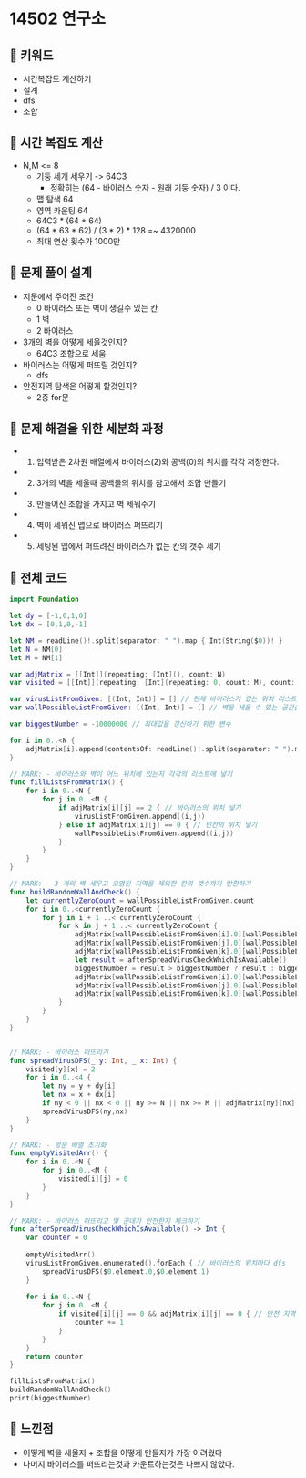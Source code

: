 # 14502 연구소

## 🍎 키워드
- 시간복잡도 계산하기
- 설계
- dfs
- 조합

## 🍎 시간 복잡도 계산
- N,M <= 8
    - 기둥 세개 세우기 -> 64C3
        - 정확히는 (64 - 바이러스 숫자 - 원래 기둥 숫자) / 3 이다.
    - 맵 탐색 64
    - 영역 카운팅 64
    - 64C3 * (64 + 64)
    - (64 * 63 * 62) / (3 * 2) * 128 =~ 4320000
    - 최대 연산 횟수가 1000만

## 🍎 문제 풀이 설계
- 지문에서 주어진 조건
    - 0 바이러스 또는 벽이 생길수 있는 칸
    - 1 벽
    - 2 바이러스
- 3개의 벽을 어떻게 세울것인지?
    - 64C3 조합으로 세움
- 바이러스는 어떻게 퍼뜨릴 것인지?
    - dfs
- 안전지역 탐색은 어떻게 할것인지?
    - 2중 for문

## 🍎 문제 해결을 위한 세분화 과정
- 1. 입력받은 2차원 배열에서 바이러스(2)와 공백(0)의 위치를 각각 저장한다.
- 2. 3개의 벽을 세울때 공백들의 위치를 참고해서 조합 만들기
- 3. 만들어진 조합을 가지고 벽 세워주기
- 4. 벽이 세워진 맵으로 바이러스 퍼뜨리기
- 5. 세팅된 맵에서 퍼뜨려진 바이러스가 없는 칸의 갯수 세기

## 🍎 전체 코드
```swift
import Foundation

let dy = [-1,0,1,0]
let dx = [0,1,0,-1]

let NM = readLine()!.split(separator: " ").map { Int(String($0))! }
let N = NM[0]
let M = NM[1]

var adjMatrix = [[Int]](repeating: [Int](), count: N)
var visited = [[Int]](repeating: [Int](repeating: 0, count: M), count: N)

var virusListFromGiven: [(Int, Int)] = [] // 현재 바이러스가 있는 위치 리스트
var wallPossibleListFromGiven: [(Int, Int)] = [] // 벽을 세울 수 있는 공간을 가진 리스트 (맵에서 0인곳)

var biggestNumber = -10000000 // 최대값을 갱신하기 위한 변수

for i in 0..<N {
    adjMatrix[i].append(contentsOf: readLine()!.split(separator: " ").map { Int(String($0))! })
}

// MARK: - 바이러스와 벽이 어느 위치에 있는지 각각의 리스트에 넣기
func fillListsFromMatrix() {
    for i in 0..<N {
        for j in 0..<M {
            if adjMatrix[i][j] == 2 { // 바이러스의 위치 넣기
                virusListFromGiven.append((i,j))
            } else if adjMatrix[i][j] == 0 { // 빈칸의 위치 넣기
                wallPossibleListFromGiven.append((i,j))
            }
        }
    }
}

// MARK: - 3 개의 벽 세우고 오염된 지역을 제외한 칸의 갯수까지 반환하기
func buildRandomWallAndCheck() {
    let currentlyZeroCount = wallPossibleListFromGiven.count
    for i in 0..<currentlyZeroCount {
        for j in i + 1 ..< currentlyZeroCount {
            for k in j + 1 ..< currentlyZeroCount {
                adjMatrix[wallPossibleListFromGiven[i].0][wallPossibleListFromGiven[i].1] = 1
                adjMatrix[wallPossibleListFromGiven[j].0][wallPossibleListFromGiven[j].1] = 1
                adjMatrix[wallPossibleListFromGiven[k].0][wallPossibleListFromGiven[k].1] = 1
                let result = afterSpreadVirusCheckWhichIsAvailable()
                biggestNumber = result > biggestNumber ? result : biggestNumber
                adjMatrix[wallPossibleListFromGiven[i].0][wallPossibleListFromGiven[i].1] = 0
                adjMatrix[wallPossibleListFromGiven[j].0][wallPossibleListFromGiven[j].1] = 0
                adjMatrix[wallPossibleListFromGiven[k].0][wallPossibleListFromGiven[k].1] = 0
            }
        }
    }
}


// MARK: - 바이러스 퍼뜨리기
func spreadVirusDFS(_ y: Int, _ x: Int) {
    visited[y][x] = 2
    for i in 0..<4 {
        let ny = y + dy[i]
        let nx = x + dx[i]
        if ny < 0 || nx < 0 || ny >= N || nx >= M || adjMatrix[ny][nx] == 1 || visited[ny][nx] == 2 { continue }
        spreadVirusDFS(ny,nx)
    }
}

// MARK: - 방문 배열 초기화
func emptyVisitedArr() {
    for i in 0..<N {
        for j in 0..<M {
            visited[i][j] = 0
        }
    }
}

// MARK: - 바이러스 퍼뜨리고 몇 군데가 안전한지 체크하기
func afterSpreadVirusCheckWhichIsAvailable() -> Int {
    var counter = 0
    
    emptyVisitedArr()
    virusListFromGiven.enumerated().forEach { // 바이러스의 위치마다 dfs
        spreadVirusDFS($0.element.0,$0.element.1)
    }
    
    for i in 0..<N {
        for j in 0..<M {
            if visited[i][j] == 0 && adjMatrix[i][j] == 0 { // 안전 지역 카운트
                counter += 1
            }
        }
    }
    return counter
}

fillListsFromMatrix()
buildRandomWallAndCheck()
print(biggestNumber)
```

## 🍎 느낀점
- 어떻게 벽을 세울지 + 조합을 어떻게 만들지가 가장 어려웠다
- 나머지 바이러스를 퍼뜨리는것과 카운트하는것은 나쁘지 않았다.
